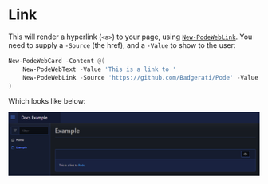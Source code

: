 # Link

This will render a hyperlink (`<a>`) to your page, using [`New-PodeWebLink`](../../../Functions/Elements/New-PodeWebLink). You need to supply a `-Source` (the href), and a `-Value` to show to the user:

```powershell
New-PodeWebCard -Content @(
    New-PodeWebText -Value 'This is a link to '
    New-PodeWebLink -Source 'https://github.com/Badgerati/Pode' -Value 'Pode'
)
```

Which looks like below:

![link](../../../images/link.png)
